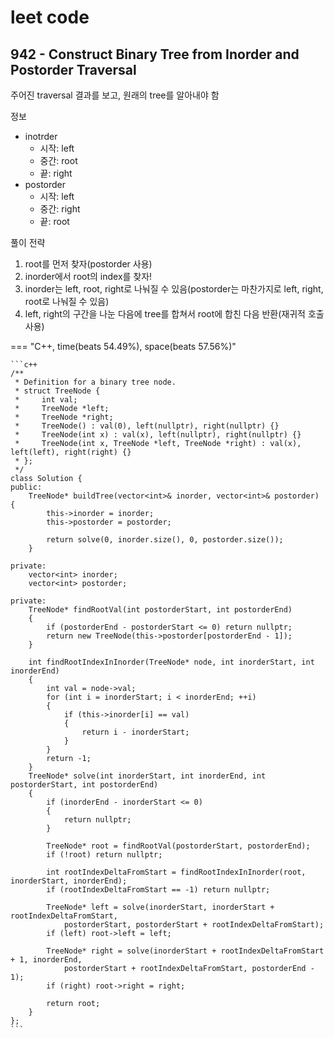 # leet code



## 942 - Construct Binary Tree from Inorder and Postorder Traversal



주어진 traversal 결과를 보고, 원래의 tree를 알아내야 함



정보

- inotrder
  - 시작: left
  - 중간: root
  - 끝: right
- postorder
  - 시작: left
  - 중간: right
  - 끝: root



풀이 전략

1. root를 먼저 찾자(postorder 사용)
2. inorder에서 root의 index를 찾자!
3. inorder는 left, root, right로 나눠질 수 있음(postorder는 마찬가지로 left, right, root로 나눠질 수 있음)
4. left, right의 구간을 나눈 다음에 tree를 합쳐서 root에 합친 다음 반환(재귀적 호출 사용)





=== "C++, time(beats 54.49%), space(beats 57.56%)"

    ```c++
    /**
     * Definition for a binary tree node.
     * struct TreeNode {
     *     int val;
     *     TreeNode *left;
     *     TreeNode *right;
     *     TreeNode() : val(0), left(nullptr), right(nullptr) {}
     *     TreeNode(int x) : val(x), left(nullptr), right(nullptr) {}
     *     TreeNode(int x, TreeNode *left, TreeNode *right) : val(x), left(left), right(right) {}
     * };
     */
    class Solution {
    public:
        TreeNode* buildTree(vector<int>& inorder, vector<int>& postorder) {
            this->inorder = inorder;
            this->postorder = postorder;
    
            return solve(0, inorder.size(), 0, postorder.size());
        }
    
    private:
        vector<int> inorder;
        vector<int> postorder;
    
    private:
        TreeNode* findRootVal(int postorderStart, int postorderEnd)
        {
            if (postorderEnd - postorderStart <= 0) return nullptr;
            return new TreeNode(this->postorder[postorderEnd - 1]);
        }
    
        int findRootIndexInInorder(TreeNode* node, int inorderStart, int inorderEnd)
        {
            int val = node->val;
            for (int i = inorderStart; i < inorderEnd; ++i)
            {
                if (this->inorder[i] == val)
                {
                    return i - inorderStart;
                }
            }
            return -1;
        }
        TreeNode* solve(int inorderStart, int inorderEnd, int postorderStart, int postorderEnd)
        {
            if (inorderEnd - inorderStart <= 0)
            {
                return nullptr;
            }
    
            TreeNode* root = findRootVal(postorderStart, postorderEnd);
            if (!root) return nullptr;
    
            int rootIndexDeltaFromStart = findRootIndexInInorder(root, inorderStart, inorderEnd);
            if (rootIndexDeltaFromStart == -1) return nullptr;
    
            TreeNode* left = solve(inorderStart, inorderStart + rootIndexDeltaFromStart,
                postorderStart, postorderStart + rootIndexDeltaFromStart);
            if (left) root->left = left;
    
            TreeNode* right = solve(inorderStart + rootIndexDeltaFromStart + 1, inorderEnd,
                postorderStart + rootIndexDeltaFromStart, postorderEnd - 1);
            if (right) root->right = right;
    
            return root;
        }
    };
    ```

